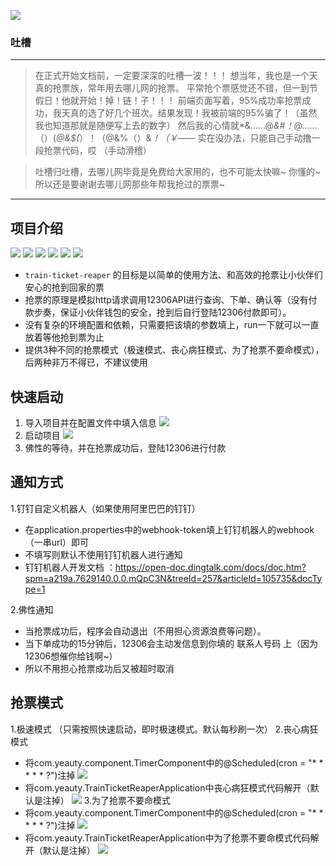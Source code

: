 ![](https://img.shields.io/badge/train_ticket-reaper-lightgrey.svg?colorA=d9d0c7&colorB=9fe0f6)

### 吐槽
---
>在正式开始文档前，一定要深深的吐槽一波！！！
>想当年，我也是一个天真的抢票族，常年用去哪儿网的抢票。
>平常抢个票感觉还不错，但一到节假日！他就开始！掉！链！子！！！
>前端页面写着，95%成功率抢票成功，我天真的选了好几个班次。结果发现！我被前端的95%骗了！（虽然我也知道那就是随便写上去的数字）
>然后我的心情就*&……@*&#！*@……（）(*@&$(*）！（@&%（）&*！（￥——*
>实在没办法，只能自己手动撸一段抢票代码，哎 （手动滑稽）

>吐槽归吐槽，去哪儿网毕竟是免费给大家用的，也不可能太快嘛~ 你懂的~ 所以还是要谢谢去哪儿网那些年帮我抢过的票票~

---

## 项目介绍
![](https://img.shields.io/badge/build-passing-brightgreen.svg) ![](https://img.shields.io/badge/downloads-190KB-brightgreen.svg) ![](https://img.shields.io/badge/jdk-1.8-blue.svg) ![](https://img.shields.io/badge/springboot-2.0.1-blue.svg)   ![](https://img.shields.io/badge/maven-3.3.9-blue.svg)  ![](https://img.shields.io/badge/IDEA-2017.2.3-blue.svg)
- `train-ticket-reaper` 的目标是以简单的使用方法、和高效的抢票让小伙伴们安心的抢到回家的票
- 抢票的原理是模拟http请求调用12306API进行查询、下单、确认等（没有付款步奏，保证小伙伴钱包的安全，抢到后自行登陆12306付款即可）。
- 没有复杂的环境配置和依赖，只需要把该填的参数填上，run一下就可以一直放着等他抢到票为止
- 提供3种不同的抢票模式（极速模式、丧心病狂模式、为了抢票不要命模式），后两种非万不得已，不建议使用

## 快速启动

1. 导入项目并在配置文件中填入信息
![](https://i.imgur.com/grYq6ek.png)
2. 启动项目
![](https://i.imgur.com/qQqTDSd.png)
3. 佛性的等待，并在抢票成功后，登陆12306进行付款

## 通知方式

1.钉钉自定义机器人（如果使用阿里巴巴的钉钉）
- 在application.properties中的webhook-token填上钉钉机器人的webhook（一串url）即可
- 不填写则默认不使用钉钉机器人进行通知
- 钉钉机器人开发文档 ：https://open-doc.dingtalk.com/docs/doc.htm?spm=a219a.7629140.0.0.mQpC3N&treeId=257&articleId=105735&docType=1

2.佛性通知
- 当抢票成功后，程序会自动退出（不用担心资源浪费等问题）。
- 当下单成功的15分钟后，12306会主动发信息到你填的 联系人号码 上（因为12306想催你给钱啊~）
- 所以不用担心抢票成功后又被超时取消

## 抢票模式
1.极速模式 （只需按照快速启动，即时极速模式。默认每秒刷一次）
2.丧心病狂模式
- 将com.yeauty.component.TimerComponent中的@Scheduled(cron = "* * * * * ?")注掉
![](https://i.imgur.com/LuDJA4Y.png)
- 将com.yeauty.TrainTicketReaperApplication中丧心病狂模式代码解开（默认是注掉）
![](https://i.imgur.com/yLVpAdO.png)
3.为了抢票不要命模式
- 将com.yeauty.component.TimerComponent中的@Scheduled(cron = "* * * * * ?")注掉
![](https://i.imgur.com/LuDJA4Y.png)
- 将com.yeauty.TrainTicketReaperApplication中为了抢票不要命模式代码解开（默认是注掉）
![](https://i.imgur.com/7kO1DHh.png)